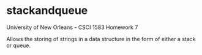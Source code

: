 stackandqueue
=============

University of New Orleans - CSCI 1583 Homework 7

Allows the storing of strings in a data structure in the form of either a stack or queue.
